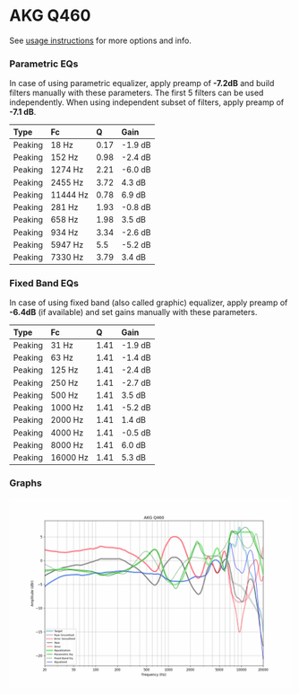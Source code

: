 # AKG Q460
See [usage instructions](https://github.com/jaakkopasanen/AutoEq#usage) for more options and info.

### Parametric EQs
In case of using parametric equalizer, apply preamp of **-7.2dB** and build filters manually
with these parameters. The first 5 filters can be used independently.
When using independent subset of filters, apply preamp of **-7.1 dB**.

| Type    | Fc       |    Q | Gain    |
|:--------|:---------|:-----|:--------|
| Peaking | 18 Hz    | 0.17 | -1.9 dB |
| Peaking | 152 Hz   | 0.98 | -2.4 dB |
| Peaking | 1274 Hz  | 2.21 | -6.0 dB |
| Peaking | 2455 Hz  | 3.72 | 4.3 dB  |
| Peaking | 11444 Hz | 0.78 | 6.9 dB  |
| Peaking | 281 Hz   | 1.93 | -0.8 dB |
| Peaking | 658 Hz   | 1.98 | 3.5 dB  |
| Peaking | 934 Hz   | 3.34 | -2.6 dB |
| Peaking | 5947 Hz  | 5.5  | -5.2 dB |
| Peaking | 7330 Hz  | 3.79 | 3.4 dB  |

### Fixed Band EQs
In case of using fixed band (also called graphic) equalizer, apply preamp of **-6.4dB**
(if available) and set gains manually with these parameters.

| Type    | Fc       |    Q | Gain    |
|:--------|:---------|:-----|:--------|
| Peaking | 31 Hz    | 1.41 | -1.9 dB |
| Peaking | 63 Hz    | 1.41 | -1.4 dB |
| Peaking | 125 Hz   | 1.41 | -2.4 dB |
| Peaking | 250 Hz   | 1.41 | -2.7 dB |
| Peaking | 500 Hz   | 1.41 | 3.5 dB  |
| Peaking | 1000 Hz  | 1.41 | -5.2 dB |
| Peaking | 2000 Hz  | 1.41 | 1.4 dB  |
| Peaking | 4000 Hz  | 1.41 | -0.5 dB |
| Peaking | 8000 Hz  | 1.41 | 6.0 dB  |
| Peaking | 16000 Hz | 1.41 | 5.3 dB  |

### Graphs
![](./AKG%20Q460.png)